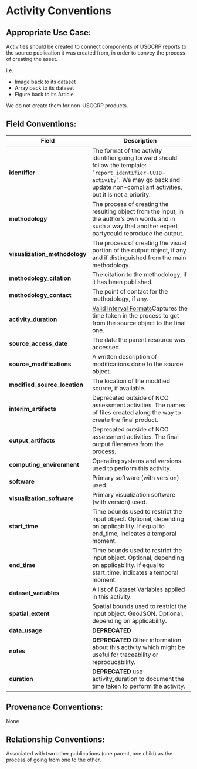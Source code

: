 # Activity Conventions

## Appropriate Use Case:

Activities should be created to connect components of USGCRP reports to the source publication it was created from, in order to convey the process of creating the asset.

i.e.  
- Image back to its dataset  
- Array back to its dataset  
- Figure back to its Article  

We do not create them for non-USGCRP products.

## Field Conventions:
| Field | Description |
|-------|------------- | 
|**identifier**|  The format of the activity identifier going forward should follow the template: "`report_identifier`-`UUID`-`activity`". We may go back and update non-compliant activities, but it is not a priority.|
|**methodology**| The process of creating the resulting object from the input, in the author’s own words and in such a way that another expert partycould reproduce the output.|
|**visualization_methodology**|  The process of creating the visual portion of the output object, if any and if distinguished from the main methodology.|
|**methodology_citation**|  The citation to the methodology, if it has been published.|
|**methodology_contact**|  The point of contact for the methodology, if any.|
|**activity_duration**|  [Valid Interval Formats](https://www.postgresql.org/docs/9.6/static/datatype-datetime.html#DATATYPE-INTERVAL-INPUT-EXAMPLES)Captures the time taken in the process to get from the source object to the final one.|
|**source_access_date** | The date the parent resource was accessed.|
|**source_modifications**|A written description of modifications done to the source object.|
|**modified_source_location**|  The location of the modified source, if available.|
|**interim_artifacts**|  Deprecated outside of NCO assessment activities. The names of files created along the way to create the final product.|
|**output_artifacts** | Deprecated outside of NCO assessment activities. The final output filenames from the process.
|**computing_environment** | Operating systems and versions used to perform this activity.|
|**software** | Primary software (with version) used.|
|**visualization_software**  |Primary visualization software (with version) used.|
|**start_time**  |Time bounds used to restrict the input object. Optional, depending on applicability. If equal to end_time, indicates a temporal moment.|
|**end_time**  |Time bounds used to restrict the input object. Optional, depending on applicability. If equal to start_time, indicates a temporal moment.|
|**dataset_variables**  |A list of Dataset Variables applied in this activity.|
|**spatial_extent**  |Spatial bounds used to restrict the input object. GeoJSON. Optional, depending on applicability.|
|**data_usage**  |**DEPRECATED** |A description of the way in which input data were used for this activity.|
|**notes** |**DEPRECATED**  Other information about this activity which might be useful for traceability or reproducability.|
|**duration**  |**DEPRECATED**  use activity_duration to document the time taken to perform the activity.|


## Provenance Conventions: 
None


## Relationship Conventions:

Associated with two other publications (one parent, one child) as the process of going from one to the other.
